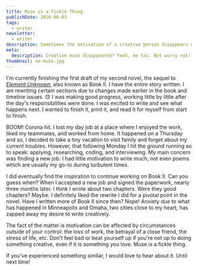 ```yaml
---
title: Muse is a Fickle Thing
publishDate: 2020-06-03
tags:
  - writer
newsletter:
  - writer
description: Sometimes the motivation of a creative person disappears out of nowhere. Here is a recent personal experience and how none should worry even if inspiration is a little unreliable.
meta:
  description: Creative muse disappeared? Yeah, me too. But worry not! It does comes, even if it takes a little bit.
thumbnail: no-muse.jpg
---
```


I'm currently finishing the first draft of my second novel, the sequel to [_Element Unknown_](/book/element-unknown), also known as Book II. I have the entire story written. I am rewriting certain sections due to changes made earlier in the book and timeline issues. :sweat: I was making good progress, working little by little after the day's responsibilities were done. I was excited to write and see what happens next. I wanted to finish it, print it, and read it for myself from start to finish.

BOOM! Corona hit. I lost my day job at a place where I enjoyed the work, liked my teammates, and worked from home. It happened on a Thursday and so, I decided to take a tiny vacation to visit family and forget about my current troubles. However, that following Monday I hit the ground running so to speak: applying, researching, coding, and interviewing. My main concern was finding a new job. I had little motivation to write much, not even poems which are usually my go-to during turbulent times.

I did eventually find the inspiration to continue working on Book II. Can you guess when? When I accepted a new job and signed the paperwork, nearly three months later. I think I wrote about two chapters. Were they good chapters? Maybe. I definitely liked the rewrite I did for a pivotal point in the novel. Have I written more of Book II since then? Nope! Anxiety due to what has happened in Minneapolis and Omaha, two cities close to my heart, has zapped away my desire to write creatively.

The fact of the matter is motivation can be affected by circumstances outside of your control: the loss of work, the betrayal of a close friend, the stress of life, etc. Don't feel bad or beat yourself up if you're not up to doing something creative, even if it is something you love. Muse is a fickle thing.

If you've experienced something similar, I would love to hear about it. Until next time!
